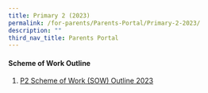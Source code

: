 ```yaml
---
title: Primary 2 (2023)
permalink: /for-parents/Parents-Portal/Primary-2-2023/
description: ""
third_nav_title: Parents Portal
---
```

#### **Scheme of Work Outline**
1. [P2 Scheme of Work (SOW) Outline 2023](/resources/scheme-of-work-outline-2023/Primary-2/)